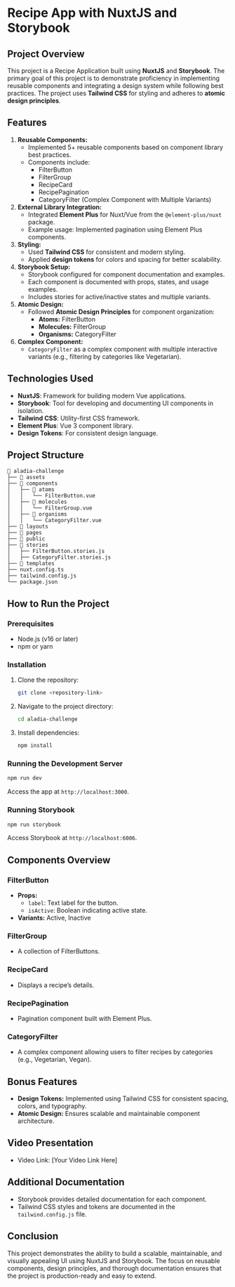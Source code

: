 # Recipe App with NuxtJS and Storybook

## Project Overview

This project is a Recipe Application built using **NuxtJS** and **Storybook**. The primary goal of this project is to demonstrate proficiency in implementing reusable components and integrating a design system while following best practices. The project uses **Tailwind CSS** for styling and adheres to **atomic design principles**.

## Features

1. **Reusable Components:**
   - Implemented 5+ reusable components based on component library best practices.
   - Components include:
     - FilterButton
     - FilterGroup
     - RecipeCard
     - RecipePagination
     - CategoryFilter (Complex Component with Multiple Variants)
2. **External Library Integration:**
   - Integrated **Element Plus** for Nuxt/Vue from the `@element-plus/nuxt` package.
   - Example usage: Implemented pagination using Element Plus components.
3. **Styling:**
   - Used **Tailwind CSS** for consistent and modern styling.
   - Applied **design tokens** for colors and spacing for better scalability.
4. **Storybook Setup:**
   - Storybook configured for component documentation and examples.
   - Each component is documented with props, states, and usage examples.
   - Includes stories for active/inactive states and multiple variants.
5. **Atomic Design:**
   - Followed **Atomic Design Principles** for component organization:
     - **Atoms:** FilterButton
     - **Molecules:** FilterGroup
     - **Organisms:** CategoryFilter
6. **Complex Component:**
   - `CategoryFilter` as a complex component with multiple interactive variants (e.g., filtering by categories like Vegetarian).

## Technologies Used

- **NuxtJS**: Framework for building modern Vue applications.
- **Storybook**: Tool for developing and documenting UI components in isolation.
- **Tailwind CSS**: Utility-first CSS framework.
- **Element Plus**: Vue 3 component library.
- **Design Tokens**: For consistent design language.

## Project Structure

```plaintext
📂 aladia-challenge
├── 📂 assets
├── 📂 components
│   ├── 📂 atoms
│   │   └── FilterButton.vue
│   ├── 📂 molecules
│   │   └── FilterGroup.vue
│   ├── 📂 organisms
│   │   └── CategoryFilter.vue
├── 📂 layouts
├── 📂 pages
├── 📂 public
├── 📂 stories
│   ├── FilterButton.stories.js
│   ├── CategoryFilter.stories.js
├── 📂 templates
├── nuxt.config.ts
├── tailwind.config.js
└── package.json
```

## How to Run the Project

### Prerequisites

- Node.js (v16 or later)
- npm or yarn

### Installation

1. Clone the repository:
   ```bash
   git clone <repository-link>
   ```
2. Navigate to the project directory:
   ```bash
   cd aladia-challenge
   ```
3. Install dependencies:
   ```bash
   npm install
   ```

### Running the Development Server

```bash
npm run dev
```

Access the app at `http://localhost:3000`.

### Running Storybook

```bash
npm run storybook
```

Access Storybook at `http://localhost:6006`.

## Components Overview

### FilterButton

- **Props:**
  - `label`: Text label for the button.
  - `isActive`: Boolean indicating active state.
- **Variants:** Active, Inactive

### FilterGroup

- A collection of FilterButtons.

### RecipeCard

- Displays a recipe’s details.

### RecipePagination

- Pagination component built with Element Plus.

### CategoryFilter

- A complex component allowing users to filter recipes by categories (e.g., Vegetarian, Vegan).

## Bonus Features

- **Design Tokens:** Implemented using Tailwind CSS for consistent spacing, colors, and typography.
- **Atomic Design:** Ensures scalable and maintainable component architecture.

## Video Presentation

- Video Link: [Your Video Link Here]

## Additional Documentation

- Storybook provides detailed documentation for each component.
- Tailwind CSS styles and tokens are documented in the `tailwind.config.js` file.

## Conclusion

This project demonstrates the ability to build a scalable, maintainable, and visually appealing UI using NuxtJS and Storybook. The focus on reusable components, design principles, and thorough documentation ensures that the project is production-ready and easy to extend.
